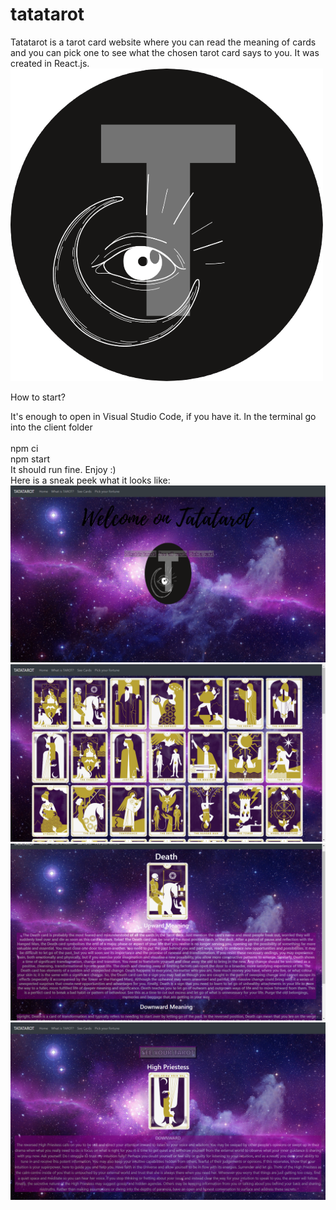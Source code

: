 # tatatarot

Tatatarot is a tarot card website where you can read the meaning of cards and you can pick one to see what the chosen tarot card says to you.
It was created in React.js.
<img src="/client/public/tarotlogotrans.png">

How to start?

It's enough to open in Visual Studio Code, if you have it. In the terminal go into the client folder<br>
<br>
npm ci
<br>
npm start
<br>
It should run fine. Enjoy :)
<br>
Here is a sneak peek what it looks like:
<br>
<img src="/client/readme_pics/tarot_frontpage.png">
<img src="/client/readme_pics/all_cards.png">
<img src="/client/readme_pics/card_detail.png">
<img src="/client/readme_pics/choose_card.png">
